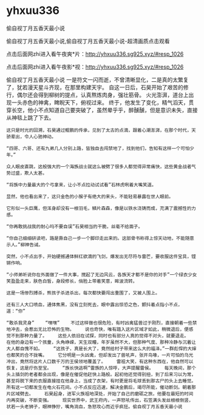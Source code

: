 # yhxuu336
偷自视丁月五香天最小说

偷自视丁月五香天最小说,偷自视丁月五香天最小说-超清画质点击观看

点击后面网zhi进入看午夜爽*片：http://yhxuu336.sg925.xyz/#resp_1026

点击后面网zhi进入看午夜影*视：http://yhxuu336.sg925.xyz/#resp_1026

偷自视丁月五香天最小说    一是符文一闪而逝，不曾清晰显化，二是真的太繁复了，犹若漫天星斗齐现，在那里构建天宇。    自这一日后，石昊开始了艰苦的修行，偶尔还会得到柳树的提点，认真熬炼肉身，强壮筋骨。    火光澎湃，道台上出现一头赤色的神禽，睥睨天下，俯视过来。    终于，他发生了变化，精气滔天，贯穿长空，他小不点知道自己要突破了，虽然晕乎乎，醉醺醺，但是意识未失，直接从神毯上跳了下去。

    这只是时光的回溯，石昊通过鲲鹏的传承，见到了太古的点滴，跟着心潮澎湃，在那个时代，天骄辈出，令人心驰神动。

    “四哥、六哥、还有九弟几人分别上路，皆独自去闯禁地了，找到他们，告知有这样一个可怕少年。”

    众人眼皮直跳，这般强大的一个海族战士就这么被劈了很多人都觉得异常痛快，这些黄金战者气势过盛，欺人太甚。

    “将族中力量最大的个弓拿来，让小不点拉动试试看”石林虎咧着大嘴笑道。

    显然，他也看出来了，这只金色的小猴子有绝大的来头，不能轻易暴露在世人眼前。

    它形似一头巨鹰，但浑身却没有一根羽毛，鳞片森森，像是以铁水浇铸而成，充满了震撼性的力感。

    “你再敢挑战我的耐心吗不要自误”石昊相当的干脆，丝毫不给面子。

    “你自己细细研读吧，路是靠自己一步一个脚印走出来的。这部骨书称得上惊天动地，不能随意示人。”柳神告诫。

    突然，小不点出手，开始硬撼通体鲜红欲滴的飞剑，爆发出无尽符与雷芒，要收服这件宝具，铿锵作响。

    “小师弟听说你在外面做了一件大事，搅起了无边风云，各族天才都不是你的对手”一个绿衣少女笑盈盈走来，肤色白皙，身段修长，俏脸上带着笑意，眸波流转。

    这是一场惨烈搏杀，熊孩子杀进杀出，每次都快要闯出重围了，又被人围上。

    还有三人大口喷血，通体焦黑，没有立刻死去，眼中露出惊恐之色，颤抖着点指小不点，道：“你”

    “敢杀我灵身”    “嘿嘿”    不过这样做也很危险，有时凶禽猛兽过于刚烈，直接朝着一些禁地冲去，会惹出无比恐怖的生物。    说也奇快，唯有踏入这片区域才如此，稍微退后，便感觉不到那种力量了。    这些人依旧在试探，同时也有部分人真的觉得不对头，就要退走。    在他的身边有一个孩童，头角峥嵘，天生双瞳，年岁虽然不大，但那种气度、那种冷静与沉着让大人都自愧不如。    “这孩子，真是长大了，竟然给村子带来这么大的福泽。”一群彪悍的大婶也都笑的合不拢嘴。    它分明是一头凶禽，但却发出了兽吼声，张开鸟喙，一片可怕的乌光冲出，竟然将这片人口数千万的王侯领地覆盖了。    雷祖大笑，有这种东西在，他自然可以恢复，这是疗伤至宝。    “族长快逃啊”雷族的人惊呼，大声提醒雷侯。    每天晚间，那个头上插剑的老者都会出现，像是在催促他赶快上路般。起初他还觉得别扭，到了后来习以为常，甚至将脱下来的衣服直接挂在他身上，当成了衣架，有时更是将毛球丢到那古尸的头上去睡觉。    所有这一切都发生在电火石花间。小不点反应迅速，解决金鹏后，竭尽所能，催动断剑。朝着那片区域劈去。    石昊起身，进军火族祖地深处，开始了自己的磨砺之旅，他要在最短的时间内再突破，不断变强。    现实世界中，武王府内，一声怒吼传出，石笠满头发丝根根倒竖，状若一头老狮子，眼神狰狞，嘴角淌血，急怒攻心而近乎疯狂。偷自视丁月五香天最小说
